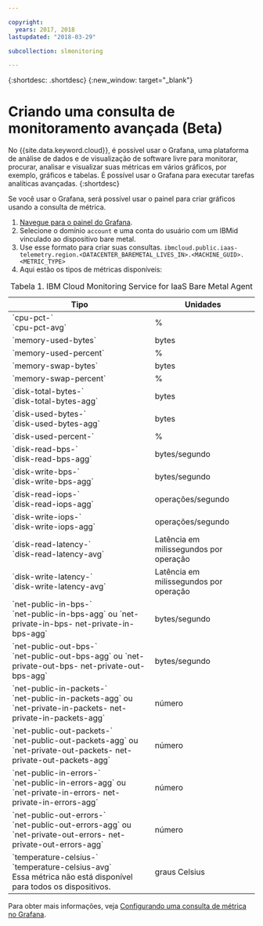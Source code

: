 ```yaml
---

copyright:
  years: 2017, 2018
lastupdated: "2018-03-29"

subcollection: slmonitoring

---
```


{:shortdesc: .shortdesc}
{:new_window: target="_blank"}

# Criando uma consulta de monitoramento avançada (Beta)

No {{site.data.keyword.cloud}}, é possível usar o Grafana, uma plataforma de análise de dados e de visualização de
software livre para monitorar, procurar, analisar e visualizar suas métricas em vários gráficos, por
exemplo, gráficos e tabelas. É possível usar o Grafana para executar tarefas analíticas avançadas.
{:shortdesc}

Se você usar o Grafana, será possível usar o painel para criar gráficos usando a consulta de métrica.
1. [Navegue para o painel do Grafana](/docs/services/cloud-monitoring/grafana?topic=services/cloud-monitoring-navigating_grafana#navigating_grafana).
2. Selecione o domínio `account` e uma conta do usuário com um IBMid vinculado ao dispositivo bare metal.
3. Use esse formato para criar suas consultas.
`ibmcloud.public.iaas-telemetry.region.<DATACENTER_BAREMETAL_LIVES_IN>.<MACHINE_GUID>.<METRIC_TYPE>`
4. Aqui estão os tipos de métricas disponíveis:
<table>
   <CAPTION>Tabela 1. IBM Cloud Monitoring Service for IaaS Bare Metal Agent</CAPTION>
   <THEAD>
   <TR>
   <th>Tipo</th>
     <th>Unidades</th>
   </TR>
   </THEAD>
   <TBODY>
     <tr>
       <td>`cpu-pct-<id>`<br>`cpu-pct-avg`</td>
       <td>%</td>
     </tr>
     <tr>
       <td>`memory-used-bytes`</td>
       <td>bytes</td>
     </tr>
   <tr>
       <td>`memory-used-percent`</td>
       <td>%</td>
     </tr>
     <tr>
       <td>`memory-swap-bytes`</td>
       <td>bytes</td>
     </tr>
     <tr>
       <td>`memory-swap-percent`</td>
       <td>%</td>
     </tr>
     <tr>
       <td>`disk-total-bytes-<id>` <br>`disk-total-bytes-agg`</td>
       <td>bytes</td>
     </tr>
     <tr>
       <td>`disk-used-bytes-<id>` <br>`disk-used-bytes-agg`</td>
       <td>bytes</td>
     </tr>
   <tr>
       <td>`disk-used-percent-<id>`</td>
       <td>%</td>
     </tr>
     <tr>
       <td>`disk-read-bps-<id>` <br>`disk-read-bps-agg`</td>
       <td>bytes/segundo</td>
     </tr>
     <tr>
       <td>`disk-write-bps-<id>`<br>`disk-write-bps-agg`</td>
       <td>bytes/segundo</td>
     </tr>
     <tr>
       <td>`disk-read-iops-<id>`<br>`disk-read-iops-agg`</td>
       <td>operações/segundo</td>
     </tr>
      <tr>
       <td>`disk-write-iops-<id>`<br>`disk-write-iops-agg`</td>
       <td>operações/segundo</td>
     </tr>
     <tr>
       <td>`disk-read-latency-<id>`<br>`disk-read-latency-avg`</td>
       <td>Latência em milissegundos por operação</td>
     </tr>
    <tr>
       <td>`disk-write-latency-<id>`<br>`disk-write-latency-avg`</td>
       <td>Latência em milissegundos por operação</td>
     </tr>
     <tr>
       <td>`net-public-in-bps-<id>`<br>`net-public-in-bps-agg` ou `net-private-in-bps-<id>
net-private-in-bps-agg`</td>
       <td>bytes/segundo</td>
     </tr>
      <tr>
       <td>`net-public-out-bps-<id>`<br>`net-public-out-bps-agg` ou `net-private-out-bps-<id>
net-private-out-bps-agg`</td>
       <td>bytes/segundo</td>
     </tr>
     <tr>
       <td>`net-public-in-packets-<id>`<br>`net-public-in-packets-agg` ou `net-private-in-packets-<id> net-private-in-packets-agg`</td>
       <td>número</td>
     </tr>
   <tr>
       <td>`net-public-out-packets-<id>`<br>`net-public-out-packets-agg` ou `net-private-out-packets-<id> net-private-out-packets-agg`</td>
       <td>número</td>
     </tr>
   <tr>
       <td>`net-public-in-errors-<id>` <br>`net-public-in-errors-agg` ou `net-private-in-errors-<id> net-private-in-errors-agg`</td>
       <td>número</td>
     </tr>
      <tr>
       <td>`net-public-out-errors-<id>` <br>`net-public-out-errors-agg` ou `net-private-out-errors-<id> net-private-out-errors-agg`</td>
       <td>número</td>
     </tr>
    <tr>
       <td>`temperature-celsius-<id>` <br>`temperature-celsius-avg`
         <br>Essa métrica não está disponível para todos os dispositivos.</td>
       <td>graus Celsius</td>
     </tr>
   </TBODY>
   </table>

Para obter mais informações, veja [Configurando uma consulta de métrica no Grafana](/docs/services/cloud-monitoring/grafana?topic=services/cloud-monitoring-define_query#define_query).
